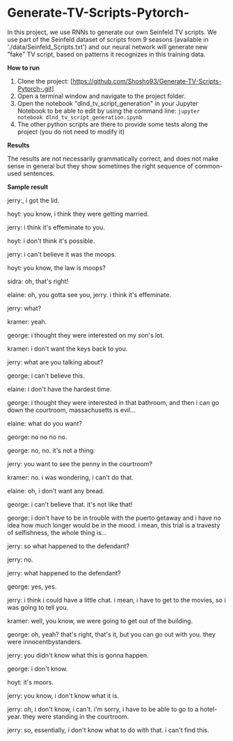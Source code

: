 # Generate-TV-Scripts-Pytorch-
In this project, we use RNNs to generate our own Seinfeld TV scripts. We use part of the Seinfeld dataset of scripts from 9 seasons (available in './data/Seinfeld_Scripts.txt') and our neural network will generate new "fake" TV script, based on patterns it recognizes in this training data.


**How to run**
1. Clone the project: [https://github.com/Shosho93/Generate-TV-Scripts-Pytorch-.git]
2. Open a terminal window and navigate to the project folder.
3. Open the notebook "dlnd_tv_script_generation" in your Jupyter Notebook to be able to edit by using the command line: `jupyter notebook dlnd_tv_script_generation.ipynb`
4. The other python scripts are there to provide some tests along the project (you do not need to modify it)


**Results**

The results are not necessarily grammatically correct, and does not make sense in general but they show sometimes the right sequence of common-used sentences.

**Sample result**


jerry:, i got the lid.

hoyt: you know, i think they were getting married.

jerry: i think it's effeminate to you.

hoyt: i don't think it's possible.

jerry: i can't believe it was the moops.

hoyt: you know, the law is moops?

sidra: oh, that's right!

elaine: oh, you gotta see you, jerry. i think it's effeminate.

jerry: what?

kramer: yeah.

george: i thought they were interested on my son's lot.

kramer: i don't want the keys back to you.

jerry: what are you talking about?

george: i can't believe this.

elaine: i don't have the hardest time.

george: i thought they were interested in that bathroom, and then i can go down the courtroom, massachusetts is evil...

elaine: what do you want?

george: no no no no.

george: no, no. it's not a thing.

jerry: you want to see the penny in the courtroom?

kramer: no. i was wondering, i can't do that.

elaine: oh, i don't want any bread.

george: i can't believe that. it's not like that!

george: i don't have to be in trouble with the puerto getaway and i have no idea how much longer would be in the mood. i mean, this trial is a travesty of selfishness, the whole thing is...

jerry: so what happened to the defendant?

jerry: no.

jerry: what happened to the defendant?

george: yes, yes.

jerry: i think i could have a little chat. i mean, i have to get to the movies, so i was going to tell you.

kramer: well, you know, we were going to get out of the building.

george: oh, yeah? that's right, that's it, but you can go out with you. they were innocentbystanders.

jerry: you didn't know what this is gonna happen.

george: i don't know.

hoyt: it's moors.

jerry: you know, i don't know what it is.

jerry: oh, i don't know, i can't. i'm sorry, i have to be able to go to a hotel- year. they were standing in the courtroom.

jerry: so, essentially, i don't know what to do with that. i can't find this.
